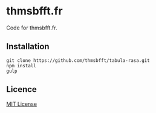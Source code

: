 # thmsbfft.fr

Code for thmsbfft.fr.

## Installation

	git clone https://github.com/thmsbfft/tabula-rasa.git
	npm install
	gulp

## Licence

[MIT License](LICENSE.md)